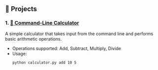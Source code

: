 ## 📁 Projects

### 1. [🧮 Command-Line Calculator](calculator/README.md)
A simple calculator that takes input from the command line and performs basic arithmetic operations.

- Operations supported: Add, Subtract, Multiply, Divide
- Usage:
  ```bash
  python calculator.py add 10 5
